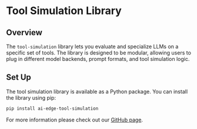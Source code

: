 # Tool Simulation Library

## Overview

The `tool-simulation` library lets you evaluate and specialize LLMs on a
specific set of tools. The library is designed to be modular, allowing users to
plug in different model backends, prompt formats, and tool simulation logic.

## Set Up

The tool simulation library is available as a Python package. You can install
the library using pip:

```bash
pip install ai-edge-tool-simulation
```

For more information please check out our [GitHub page](https://github.com/google-ai-edge/ai-edge-apis/tree/main/local_agents/function_calling/tool_simulation).
